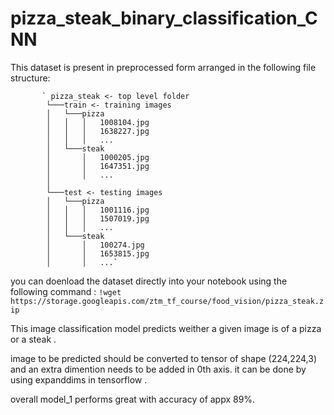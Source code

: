# pizza_steak_binary_classification_CNN

This dataset is present in preprocessed form arranged in the following file structure:


           ` pizza_steak <- top level folder
            └───train <- training images
            │   └───pizza
            │   │   │   1008104.jpg
            │   │   │   1638227.jpg
            │   │   │   ...      
            │   └───steak
            │       │   1000205.jpg
            │       │   1647351.jpg
            │       │   ...
            │   
            └───test <- testing images
            │   └───pizza
            │   │   │   1001116.jpg
            │   │   │   1507019.jpg
            │   │   │   ...      
            │   └───steak
            │       │   100274.jpg
            │       │   1653815.jpg
            │       │   ...`



you can doenload the dataset directly into your notebook using the following command : 
            `!wget https://storage.googleapis.com/ztm_tf_course/food_vision/pizza_steak.zip`
            
This image classification model predicts weither a given image is of a pizza or a steak .

image to be predicted should be converted to tensor of shape (224,224,3) and an extra dimention needs to be added in 0th axis. it can be done by using expanddims in tensorflow .

overall model_1 performs great with accuracy of appx 89%. 
